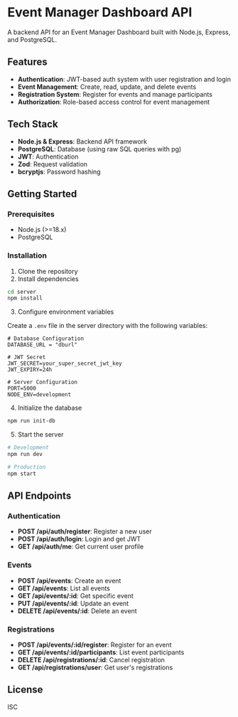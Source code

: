 # Event Manager Dashboard API

A backend API for an Event Manager Dashboard built with Node.js, Express, and PostgreSQL.

## Features

- **Authentication**: JWT-based auth system with user registration and login
- **Event Management**: Create, read, update, and delete events
- **Registration System**: Register for events and manage participants
- **Authorization**: Role-based access control for event management

## Tech Stack

- **Node.js & Express**: Backend API framework
- **PostgreSQL**: Database (using raw SQL queries with pg)
- **JWT**: Authentication
- **Zod**: Request validation
- **bcryptjs**: Password hashing

## Getting Started

### Prerequisites

- Node.js (>=18.x)
- PostgreSQL

### Installation

1. Clone the repository
2. Install dependencies

```bash
cd server
npm install
```

3. Configure environment variables

Create a `.env` file in the server directory with the following variables:

```
# Database Configuration
DATABASE_URL = "dburl"

# JWT Secret
JWT_SECRET=your_super_secret_jwt_key
JWT_EXPIRY=24h

# Server Configuration
PORT=5000
NODE_ENV=development
```

4. Initialize the database

```bash
npm run init-db
```

5. Start the server

```bash
# Development
npm run dev

# Production
npm start
```

## API Endpoints

### Authentication

- **POST /api/auth/register**: Register a new user
- **POST /api/auth/login**: Login and get JWT
- **GET /api/auth/me**: Get current user profile

### Events

- **POST /api/events**: Create an event
- **GET /api/events**: List all events
- **GET /api/events/:id**: Get specific event
- **PUT /api/events/:id**: Update an event
- **DELETE /api/events/:id**: Delete an event

### Registrations

- **POST /api/events/:id/register**: Register for an event
- **GET /api/events/:id/participants**: List event participants
- **DELETE /api/registrations/:id**: Cancel registration
- **GET /api/registrations/user**: Get user's registrations

## License

ISC
